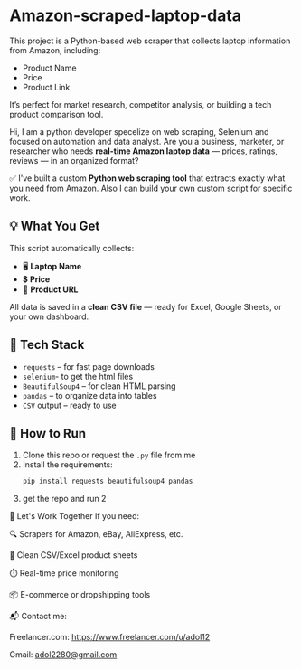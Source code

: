 # Amazon-scraped-laptop-data
This project is a Python-based web scraper that collects laptop information from Amazon, including:

- Product Name
- Price
- Product Link

It’s perfect for market research, competitor analysis, or building a tech product comparison tool.


Hi,
I am a python developer specelize on web scraping, Selenium and focused on automation
and data analyst. Are you a business, marketer, or researcher who needs 
**real-time Amazon laptop data** — prices, ratings, reviews — in an organized format?

✅ I've built a custom **Python web scraping tool** that extracts exactly what you need from Amazon.
Also I can build your own custom script for specific work.

## 💡 What You Get

This script automatically collects:

- 🖥️ **Laptop Name**
- 💲 **Price**
- 🔗 **Product URL**

All data is saved in a **clean CSV file** — ready for Excel, Google Sheets, or your own dashboard.

## 🧠 Tech Stack

- `requests` – for fast page downloads  
- `selenium`- to get the html files 
- `BeautifulSoup4` – for clean HTML parsing  
- `pandas` – to organize data into tables
- `CSV` output – ready to use

## 🚀 How to Run

1. Clone this repo or request the `.py` file from me
2. Install the requirements:
   ```bash
   pip install requests beautifulsoup4 pandas
3. get the repo and run 2

  💼 Let's Work Together
If you need:

🔍 Scrapers for Amazon, eBay, AliExpress, etc.

📄 Clean CSV/Excel product sheets

⏱️ Real-time price monitoring

📦 E-commerce or dropshipping tools

📬 Contact me:

Freelancer.com: https://www.freelancer.com/u/adol12

Gmail: adol2280@gmail.com
